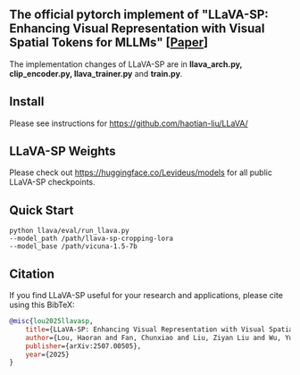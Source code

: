 ## The official pytorch implement of "LLaVA-SP: Enhancing Visual Representation with Visual Spatial Tokens for MLLMs" [[Paper](https://arxiv.org/abs/2507.00505)]

The implementation changes of LLaVA-SP are in **llava_arch.py, clip_encoder.py, llava_trainer.py** and **train.py**.


## Install

Please see instructions for https://github.com/haotian-liu/LLaVA/



## LLaVA-SP Weights
Please check out https://huggingface.co/Levideus/models for all public LLaVA-SP checkpoints.

## Quick Start  
```
python llava/eval/run_llava.py
--model_path /path/llava-sp-cropping-lora
--model_base /path/vicuna-1.5-7b
```

## Citation

If you find LLaVA-SP useful for your research and applications, please cite using this BibTeX:
```bibtex
@misc{lou2025llavasp,
    title={LLaVA-SP: Enhancing Visual Representation with Visual Spatial Tokens for MLLMs},
    author={Lou, Haoran and Fan, Chunxiao and Liu, Ziyan Liu and Wu, Yuexin Wu and Wang, Xinliang},
    publisher={arXiv:2507.00505},
    year={2025}
}
```
